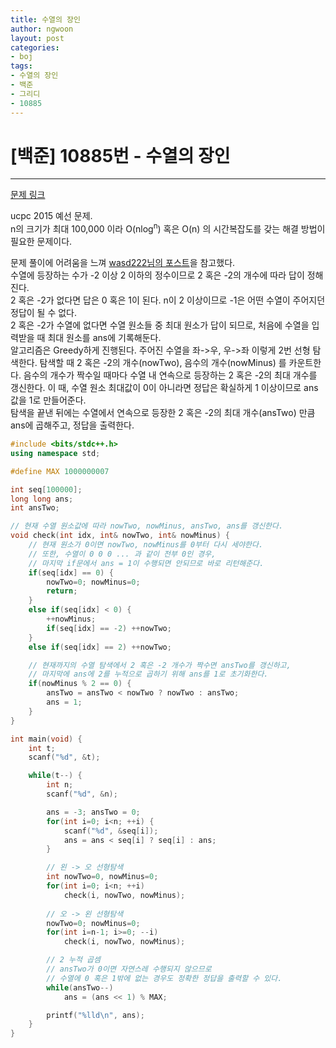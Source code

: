 ```yaml
---
title: 수열의 장인
author: ngwoon
layout: post
categories:
- boj
tags:
- 수열의 장인
- 백준
- 그리디
- 10885
---
```


# [백준] 10885번 - 수열의 장인
- - -

[문제 링크](https://www.acmicpc.net/problem/10885)

ucpc 2015 예선 문제.<br/>
n의 크기가 최대 100,000 이라 O(nlog<sup>n</sup>) 혹은 O(n) 의 시간복잡도를 갖는 해결 방법이 필요한 문제이다.<br/>

문제 풀이에 어려움을 느껴 [wasd222님의 포스트](https://wasd222.blogspot.com/2020/07/boj-10885.html)을 참고했다.<br/>
수열에 등장하는 수가 -2 이상 2 이하의 정수이므로 2 혹은 -2의 개수에 따라 답이 정해진다.<br/>
2 혹은 -2가 없다면 답은 0 혹은 1이 된다. n이 2 이상이므로 -1은 어떤 수열이 주어지던 정답이 될 수 없다.<br/>
2 혹은 -2가 수열에 없다면 수열 원소들 중 최대 원소가 답이 되므로, 처음에 수열을 입력받을 때 최대 원소를 ans에 기록해둔다. <br/>
알고리즘은 Greedy하게 진행된다. 주어진 수열을 좌->우, 우->좌 이렇게 2번 선형 탐색한다. 탐색할 때 2 혹은 -2의 개수(nowTwo), 음수의 개수(nowMinus) 를 카운트한다. 음수의 개수가 짝수일 때마다 수열 내 연속으로 등장하는 2 혹은 -2의 최대 개수를 갱신한다. 이 때, 수열 원소 최대값이 0이 아니라면 정답은 확실하게 1 이상이므로 ans값을 1로 만들어준다. <br/>
탐색을 끝낸 뒤에는 수열에서 연속으로 등장한 2 혹은 -2의 최대 개수(ansTwo) 만큼 ans에 곱해주고, 정답을 출력한다.<br/>
```cpp
#include <bits/stdc++.h>
using namespace std;

#define MAX 1000000007

int seq[100000];
long long ans;
int ansTwo;

// 현재 수열 원소값에 따라 nowTwo, nowMinus, ansTwo, ans를 갱신한다.
void check(int idx, int& nowTwo, int& nowMinus) {
    // 현재 원소가 0이면 nowTwo, nowMinus를 0부터 다시 세야한다.
    // 또한, 수열이 0 0 0 ... 과 같이 전부 0인 경우,
    // 마지막 if문에서 ans = 1이 수행되면 안되므로 바로 리턴해준다.
    if(seq[idx] == 0) { 
        nowTwo=0; nowMinus=0; 
        return; 
    }
    else if(seq[idx] < 0) {
        ++nowMinus;
        if(seq[idx] == -2) ++nowTwo;
    }
    else if(seq[idx] == 2) ++nowTwo;

    // 현재까지의 수열 탐색에서 2 혹은 -2 개수가 짝수면 ansTwo를 갱신하고,
    // 마지막에 ans에 2를 누적으로 곱하기 위해 ans를 1로 초기화한다.
    if(nowMinus % 2 == 0) {
        ansTwo = ansTwo < nowTwo ? nowTwo : ansTwo;
        ans = 1;
    }
}

int main(void) {
    int t;
    scanf("%d", &t);

    while(t--) {
        int n;
        scanf("%d", &n);

        ans = -3; ansTwo = 0;
        for(int i=0; i<n; ++i) {
            scanf("%d", &seq[i]);
            ans = ans < seq[i] ? seq[i] : ans;
        }

        // 왼 -> 오 선형탐색
        int nowTwo=0, nowMinus=0;
        for(int i=0; i<n; ++i)
            check(i, nowTwo, nowMinus);
        
        // 오 -> 왼 선형탐색        
        nowTwo=0; nowMinus=0;
        for(int i=n-1; i>=0; --i)
            check(i, nowTwo, nowMinus);

        // 2 누적 곱셈
        // ansTwo가 0이면 자연스레 수행되지 않으므로 
        // 수열에 0 혹은 1밖에 없는 경우도 정확한 정답을 출력할 수 있다.
        while(ansTwo--)
            ans = (ans << 1) % MAX;

        printf("%lld\n", ans);
    }    
}
```